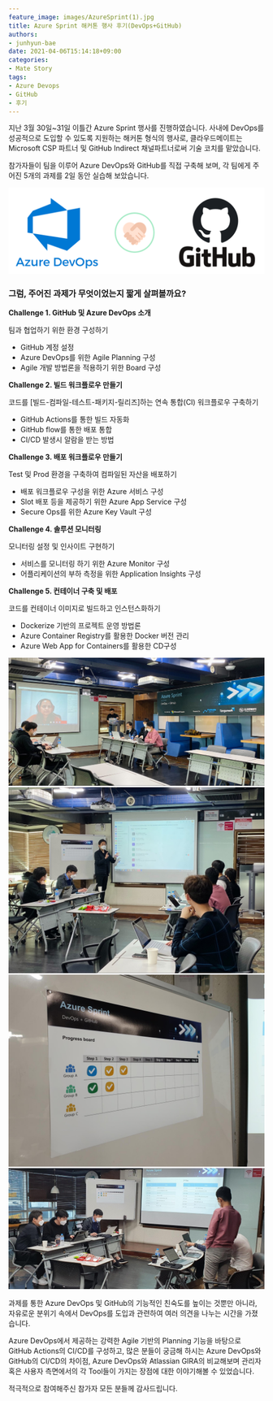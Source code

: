 ```yaml
---
feature_image: images/AzureSprint(1).jpg
title: Azure Sprint 해커톤 행사 후기(DevOps+GitHub)
authors:
- junhyun-bae
date: 2021-04-06T15:14:18+09:00
categories:
- Mate Story
tags:
- Azure Devops
- GitHub
- 후기
---
```



지난 3월 30일~31일 이틀간 Azure Sprint 행사를 진행하였습니다.
사내에 DevOps를 성공적으로 도입할 수 있도록 지원하는 해커톤 형식의 행사로, 클라우드메이트는 Microsoft CSP 파트너 및 GitHub Indirect 채널파트너로써 기술 코치를 맡았습니다.

참가자들이 팀을 이루어 Azure DevOps와 GitHub를 직접 구축해 보며, 각 팀에게 주어진 5개의 과제를 2일 동안 실습해 보았습니다.

![](images/AzureSprint(6).png)


### 그럼, 주어진 과제가 무엇이었는지 짧게 살펴볼까요?



**Challenge 1. GitHub 및 Azure DevOps 소개**

팀과 협업하기 위한 환경 구성하기
- GitHub 계정 설정
- Azure DevOps를 위한 Agile Planning 구성
- Agile 개발 방법론을 적용하기 위한 Board 구성


**Challenge 2. 빌드 워크플로우 만들기**

코드를 [빌드-컴파일-테스트-패키지-릴리즈]하는 연속 통합(CI) 워크플로우 구축하기
- GitHub Actions를 통한 빌드 자동화
- GitHub flow를 통한 배포 통합
- CI/CD 발생시 알람을 받는 방법

**Challenge 3. 배포 워크플로우 만들기**

Test 및 Prod 환경을 구축하여 컴파일된 자산을 배포하기
- 배포 워크플로우 구성을 위한 Azure 서비스 구성
- Slot 배포 등을 제공하기 위한 Azure App Service 구성
- Secure Ops를 위한 Azure Key Vault 구성


**Challenge 4. 솔루션 모니터링**

모니터링 설정 및 인사이트 구현하기
- 서비스를 모니터링 하기 위한 Azure Monitor 구성
- 어플리케이션의 부하 측정을 위한 Application Insights 구성

**Challenge 5. 컨테이너 구축 및 배포**

코드를 컨테이너 이미지로 빌드하고 인스턴스화하기
- Dockerize 기반의 프로젝트 운영 방법론
- Azure Container Registry를 활용한 Docker 버전 관리
- Azure Web App for Containers를 활용한 CD구성



![](images/AzureSprint(2).png)
![](images/AzureSprint(3).png) ![](images/AzureSprint(4).png)
![](images/AzureSprint(5).png)

과제를 통한 Azure DevOps 및 GitHub의 기능적인 친숙도를 높이는 것뿐만 아니라, 자유로운 분위기 속에서 DevOps를 도입과 관련하여 여러 의견을 나누는 시간을 가졌습니다.

Azure DevOps에서 제공하는 강력한 Agile 기반의 Planning 기능을 바탕으로 GitHub Actions의 CI/CD를 구성하고, 많은 분들이 궁금해 하시는 Azure DevOps와 GitHub의 CI/CD의 차이점, Azure DevOps와 Atlassian GIRA의 비교해보며 관리자 혹은 사용자 측면에서의 각 Tool들이 가지는 장점에 대한 이야기해볼 수 있었습니다.

적극적으로 참여해주신 참가자 모든 분들께 감사드립니다.